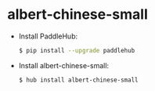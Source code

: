 # albert-chinese-small
* Install PaddleHub: 

    ```bash
    $ pip install --upgrade paddlehub
    ```

* Install albert-chinese-small: 

    ```bash
    $ hub install albert-chinese-small
    ```

